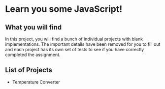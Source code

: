Learn you some JavaScript!
==========================

What you will find
------------------

In this project, you will find a bunch of individual projects with blank 
implementations. The important details have been removed for you to fill out
and each project has its own set of tests to see if you have correctly
completed the assignment.

List of Projects
----------------

* Temperature Converter

